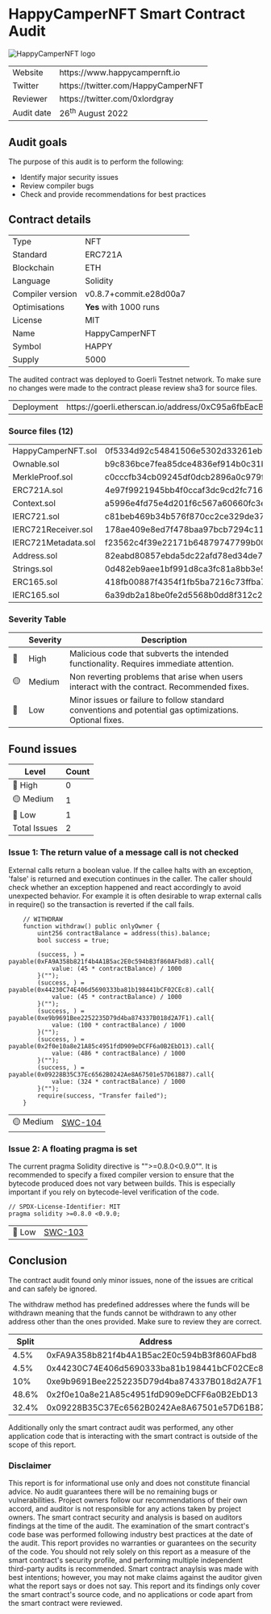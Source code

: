 # HappyCamperNFT Smart Contract Audit

![HappyCamperNFT logo](https://pbs.twimg.com/profile_images/1538621928465997826/jvWWa6Id_400x400.jpg)

<table>
  <tr><td>Website</td><td>https://www.happycampernft.io</td></tr>
  <tr><td>Twitter</td><td>https://twitter.com/HappyCamperNFT</td></tr>
  <tr><td>Reviewer</td><td>https://twitter.com/0xlordgray</td></tr>
  <tr><td>Audit date</td><td>26<sup>th</sup> August 2022</td></tr>
</table>

## Audit goals

The purpose of this audit is to perform the following:

- Identify major security issues
- Review compiler bugs
- Check and provide recommendations for best practices

## Contract details

<table>
  <tr><td>Type</td><td>NFT</td></tr>
  <tr><td>Standard</td><td>ERC721A</td></tr>
  <tr><td>Blockchain</td><td>ETH</td></tr>
  <tr><td>Language</td><td>Solidity</td></tr>
  <tr><td>Compiler version</td><td>v0.8.7+commit.e28d00a7</td></tr>
  <tr><td>Optimisations</td><td><strong>Yes</strong> with 1000 runs</td></tr>
  <tr><td>License</td><td>MIT</td></tr>
  <tr><td>Name</td><td>HappyCamperNFT</td></tr>
  <tr><td>Symbol</td><td>HAPPY</td></tr>
  <tr><td>Supply</td><td>5000</td></tr>
</table>

The audited contract was deployed to Goerli Testnet network. To make sure no changes were made to the contract please review sha3 for source files.

<table>
  <tr><td>Deployment</td><td>https://goerli.etherscan.io/address/0xC95a6fbEacB66d9Af9568267F87A10edcde8BE83</td></tr>
</table>

### Source files (12)

<table>
  <tr><td>HappyCamperNFT.sol</td><td>0f5334d92c54841506e5302d33261ebf9e126bd6925817c108a41b0e4397c7424d946c8539045d811911b27d17e779244f953a283fe8b5d59cf891351168bf04</td></tr>
  <tr><td>Ownable.sol</td><td>b9c836bce7fea85dce4836ef914b0c31b63e502ae292c506c0577519d625225727e920c54d846ebfe2708c7df9a2458ae5d9dda04804ffd7a07de56eff75347a</td></tr>
  <tr><td>MerkleProof.sol</td><td>c0cccfb34cb09245df0dcb2896a0c979f78914e7fe3e1758a6baec1bce8fc7f2f9f1c0de48eb820caee80a490f458a359bb2bf41419642e2055ca4ae684043e7</td></tr>
  <tr><td>ERC721A.sol</td><td>4e97f9921945bb4f0ccaf3dc9cd2fc71632539b457e5793a706465d50776bd25b63353145d92208b66533bb940125eeefdfeaf185b697e5e4325f5dc24b31948</td></tr>
  <tr><td>Context.sol</td><td>a5996e4fd75e4d201f6c567a60660fc3ee8df921bc6d1f05d56fe8cf2bf4126151af1a9348dbb95d6c543bb45031c9edd6a6afc673b62216beecc6c998835d5f</td></tr>
  <tr><td>IERC721.sol</td><td>c81beb469b34b576f870cc2ce329de37eddf090f431792abb46a1a7a4d104bfb00799e04bec3c897a4eca535e284415d6e042f47371a4115400869b73c9d7e0d</td></tr>
  <tr><td>IERC721Receiver.sol</td><td>178ae409e8ed7f478baa97bcb7294c11f1445111e1306e3ff04e6f9e93e3592f3ee44168599ac8b4fd78f41162139171ea4dfd50c0dcaa478c03ae6c7952b7eb</td></tr>
  <tr><td>IERC721Metadata.sol</td><td>f23562c4f39e22171b64879747799b007e1fa0e173dee482824a465bc243937e7967fb6290259ecf2391dfbb978ea1d7daa5a08b7b1521ae80b286012a5002a4</td></tr>
  <tr><td>Address.sol</td><td>82eabd80857ebda5dc22afd78ed34de718e2f858c65370e879e464ba55b84e1fe40794a53e306cc5b8ccddfd90825695a8317e381f4ac2db9c727980d48bc523</td></tr>
  <tr><td>Strings.sol</td><td>0d482eb9aee1bf991d8ca3fc81a8bb3e5ff1f5ba66730fec0ecc14db335a1c0f03bbcc2cc48adbf36371a3a20b81ae588c19a2467f005d008c875ee2d47ec974</td></tr>
  <tr><td>ERC165.sol</td><td>418fb00887f4354f1fb5ba7216c73ffba7790c7276469c1b8292bd80fcb1d66ca21fdfaae7b566b336aad61d8e8d4413cadb8dc3dc5ea8b97625fcddf004b790</td></tr>
  <tr><td>IERC165.sol</td><td>6a39db2a18be0fe2d5568b0dd8f312c25c2872e671593cea533af37dd75488826fb9e00301d6553ff41d602b51598f6dc5f401a88317eb83685c7529c7781dcc</td></tr>
</table>

### Severity Table

|  | Severity | Description |
| --- | --- | --- |
| 🔴 | High | Malicious code that subverts the intended functionality. Requires immediate attention. |
| 🟡 | Medium | Non reverting problems that arise when users interact with the contract. Recommended fixes. |
| 🔵 | Low | Minor issues or failure to follow standard conventions and potential gas optimizations. Optional fixes. |

## Found issues

| Level | Count |
| --- | --- |
| 🔴  High | 0 |
| 🟡  Medium | 1 |
| 🔵  Low | 1 |
| Total Issues | 2 |

### Issue 1: The return value of a message call is not checked

External calls return a boolean value. If the callee halts with an exception, 'false' is returned and execution continues in the caller. The caller should check whether an exception happened and react accordingly to avoid unexpected behavior. For example it is often desirable to wrap external calls in require() so the transaction is reverted if the call fails.

```solidity
    // WITHDRAW
    function withdraw() public onlyOwner {
        uint256 contractBalance = address(this).balance;
        bool success = true;

        (success, ) = payable(0xFA9A358b821f4b4A1B5ac2E0c594bB3f860AFbd8).call{
            value: (45 * contractBalance) / 1000
        }("");
        (success, ) = payable(0x44230C74E406d5690333ba81b198441bCF02CEc8).call{
            value: (45 * contractBalance) / 1000
        }("");
        (success, ) = payable(0xe9b9691Bee2252235D79d4ba874337B018d2A7F1).call{
            value: (100 * contractBalance) / 1000
        }("");
        (success, ) = payable(0x2f0e10a8e21A85c4951fdD909eDCFF6a0B2EbD13).call{
            value: (486 * contractBalance) / 1000
        }("");
        (success, ) = payable(0x09228B35C37Ec6562B0242Ae8A67501e57D61B87).call{
            value: (324 * contractBalance) / 1000
        }("");
        require(success, "Transfer failed");
    }
```

<table>
  <tr><td>🟡 Medium</td><td><a href="https://swcregistry.io/docs/SWC-104">SWC-104</a></td></tr>
</table>

### Issue 2: A floating pragma is set

The current pragma Solidity directive is "">=0.8.0<0.9.0"". It is recommended to specify a fixed compiler version to ensure that the bytecode produced does not vary between builds. This is especially important if you rely on bytecode-level verification of the code.

```solidity
// SPDX-License-Identifier: MIT
pragma solidity >=0.8.0 <0.9.0;
```

<table>
  <tr><td>🔵 Low</td><td><a href="https://swcregistry.io/docs/SWC-103">SWC-103</a></td></tr>
</table>

## Conclusion

The contract audit found only minor issues, none of the issues are critical and can safely be ignored. 

The withdraw method has predefined addresses where the funds will be withdrawn meaning that the funds cannot be withdrawn to any other address other than the ones provided. Make sure to review they are correct.

| Split | Address |
|-|-|
| 4.5% | 0xFA9A358b821f4b4A1B5ac2E0c594bB3f860AFbd8 |
| 4.5% | 0x44230C74E406d5690333ba81b198441bCF02CEc8 |
| 10% | 0xe9b9691Bee2252235D79d4ba874337B018d2A7F1 |
| 48.6% | 0x2f0e10a8e21A85c4951fdD909eDCFF6a0B2EbD13 |
| 32.4% | 0x09228B35C37Ec6562B0242Ae8A67501e57D61B87 |

Additionally only the smart contract audit was performed, any other application code that is interacting with the smart contract is outside of the scope of this report.

### Disclaimer

This report is for informational use only and does not constitute financial advice. No audit guarantees there will be no remaining bugs or vulnerabilities. Project owners follow our recommendations of their own accord, and auditor is not responsible for any actions taken by project owners. The smart contract security and analysis is based on auditors findings at the time of the audit. The examination of the smart contract's code base was performed following industry best practices at the date of the audit. This report provides no warranties or guarantees on the security of the code. You should not rely solely on this report as a measure of the smart contract's security profile, and performing multiple independent third-party audits is recommended. Smart contract anaylsis was made with best intentions; however, you may not make claims against the auditor given what the report says or does not say. This report and its findings only cover the smart contract's source code, and no applications or code apart from the smart contract were reviewed.
